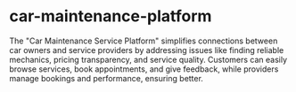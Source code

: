 # car-maintenance-platform
The "Car Maintenance Service Platform" simplifies connections between car owners and service providers by addressing issues like finding reliable mechanics, pricing transparency, and service quality. Customers can easily browse services, book appointments, and give feedback, while providers manage bookings and performance, ensuring better.
